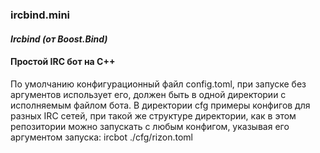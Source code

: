 ### ircbind.mini
#### _Ircbind (от Boost.Bind)_
#### Простой IRC бот на C++

По умолчанию конфигурационный файл config.toml, при запуске без аргументов использует его, должен быть в одной директории с исполняемым файлом бота. В директории cfg примеры конфигов для разных IRC сетей, при такой же структуре директории, как в этом репозитории можно запускать с любым конфигом, указывая его аргументом запуска: ircbot ./cfg/rizon.toml
